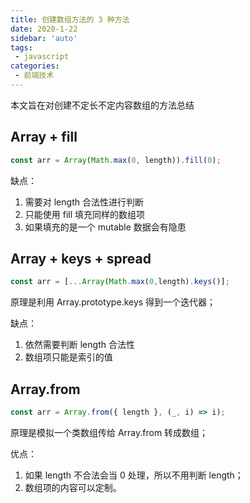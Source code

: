 ```yaml
--- 
title: 创建数组方法的 3 种方法
date: 2020-1-22
sidebar: 'auto'
tags:
 - javascript
categories: 
 - 前端技术
---
```



本文旨在对创建不定长不定内容数组的方法总结

## Array + fill

```javascript
const arr = Array(Math.max(0, length)).fill(0);
```

缺点：

1. 需要对 length 合法性进行判断
2. 只能使用 fill 填充同样的数组项
3. 如果填充的是一个 mutable 数据会有隐患

## Array + keys + spread

```javascript
const arr = [...Array(Math.max(0,length).keys()];
```

原理是利用 Array.prototype.keys 得到一个迭代器；

缺点：

1. 依然需要判断 length 合法性
2. 数组项只能是索引的值

## Array.from

```javascript
const arr = Array.from({ length }, (_, i) => i);
```

原理是模拟一个类数组传给 Array.from 转成数组；

优点：

1. 如果 length 不合法会当 0 处理，所以不用判断 length；
2. 数组项的内容可以定制。
